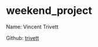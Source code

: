 weekend_project
===============

Name: Vincent Trivett

Github: [trivett](https://github.com/trivett)